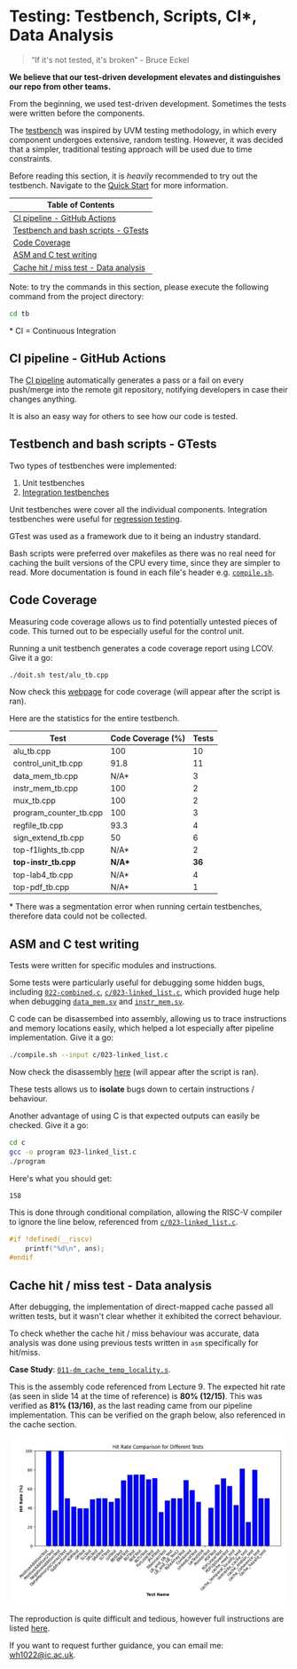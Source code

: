 # Testing: Testbench, Scripts, CI*, Data Analysis

> “If it's not tested, it's broken” - Bruce Eckel

**We believe that our test-driven development elevates and distinguishes our repo from other teams.**

From the beginning, we used test-driven development. Sometimes the tests
were written before the components.

The [testbench](../../tb) was inspired by UVM testing methodology, in which every 
component undergoes extensive, random testing. However, it was decided that
a simpler, traditional testing approach will be used due to time constraints.

Before reading this section, it is *heavily* recommended to try out the 
testbench. Navigate to the [Quick Start](../../README.md#quick-start) for more 
information.

| Table of Contents |
|-|
| [CI pipeline - GitHub Actions](#ci-pipeline---github-actions) |
| [Testbench and bash scripts - GTests](#testbench-and-bash-scripts---gtests) |
| [Code Coverage](#code-coverage) |
| [ASM and C test writing](#asm-and-c-test-writing) | 
| [Cache hit / miss test - Data analysis](#cache-hit--miss-test---data-analysis) | 

Note: to try the commands in this section, please execute the following command
from the project directory:

```bash
cd tb
```

\* CI = Continuous Integration

## CI pipeline - GitHub Actions

The [CI pipeline](../../.github/workflows/main.yml) automatically generates a 
pass or a fail on every push/merge into the remote git repository, notifying 
developers in case their changes anything. 

It is also an easy way for others to see how our code is tested.

## Testbench and bash scripts - GTests

Two types of testbenches were implemented:
  1. Unit testbenches
  2. [Integration testbenches](../../tb/test/top-instr_tb.cpp)

Unit testbenches were cover all the individual components.
Integration testbenches were useful for 
[regression testing](https://en.wikipedia.org/wiki/Regression_testing).

GTest was used as a framework due to it being an industry standard.

Bash scripts were preferred over makefiles as there was no real need for
caching the built versions of the CPU every time, since they are simpler
to read. More documentation is found in each file's header e.g. 
[`compile.sh`](../../tb/compile.sh).

## Code Coverage

Measuring code coverage allows us to find potentially untested pieces of code.
This turned out to be especially useful for the control unit.

Running a unit testbench generates a code coverage report using LCOV.
Give it a go:

```bash
./doit.sh test/alu_tb.cpp
```

Now check this [webpage](../../tb/logs/html/index.html) for code coverage (will
appear after the script is ran).

Here are the statistics for the entire testbench. 

| Test                      | Code Coverage (%) | Tests     |
| ------------------------- | ----------------- | --------- |
| alu_tb.cpp                | 100               | 10        |
| control_unit_tb.cpp       | 91.8              | 11        |
| data_mem_tb.cpp           | N/A*              | 3         |
| instr_mem_tb.cpp          | 100               | 2         |
| mux_tb.cpp                | 100               | 2         |
| program_counter_tb.cpp    | 100               | 3         |
| regfile_tb.cpp            | 93.3              | 4         |
| sign_extend_tb.cpp        | 50                | 6         |
| top-f1lights_tb.cpp       | N/A*              | 2         |
| **top-instr_tb.cpp**      | **N/A\***         | **36**    |
| top-lab4_tb.cpp           | N/A*              | 4         |
| top-pdf_tb.cpp            | N/A*              | 1         |


\* There was a segmentation error when running certain testbenches, therefore
data could not be collected.

## ASM and C test writing

Tests were written for specific modules and instructions.

 Some tests were particularly useful for debugging some hidden bugs, including 
[`022-combined.c`](../../tb/c/022-combined.c), 
[`c/023-linked_list.c`](../../tb/c/023-linked_list.c), which provided huge help 
when debugging [`data_mem.sv`](../../rtl/data_mem.sv) and 
[`instr_mem.sv`](../../rtl/instr_mem.sv).

C code can be disassembed into assembly, allowing us to trace instructions and
memory locations easily, which helped a lot especially after pipeline
implementation. Give it a go:

```bash
./compile.sh --input c/023-linked_list.c
```

Now check the disassembly [here](../../tb/c/023-linked_list.dis.txt) (will
appear after the script is ran).

These tests allows us to **isolate** bugs down to certain instructions / 
behaviour.

Another advantage of using C is that expected outputs can easily be checked.
Give it a go:

```bash
cd c
gcc -o program 023-linked_list.c
./program
```

Here's what you should get:

```
158
```

This is done through conditional compilation, allowing the RISC-V compiler to
ignore the line below, referenced from 
[`c/023-linked_list.c`](../../tb/c/023-linked_list.c).

```c
#if !defined(__riscv)
    printf("%d\n", ans);
#endif
```

## Cache hit / miss test - Data analysis

After debugging, the implementation of direct-mapped cache passed all written 
tests, but it wasn't clear whether it exhibited the correct behaviour. 

To check whether the cache hit / miss behaviour was accurate, data analysis 
was done using previous tests written in `asm` specifically for hit/miss.

**Case Study**: 
[`011-dm_cache_temp_locality.s`](../../tb/asm/011-dm_cache_temp_locality.s).

This is the assembly code referenced from Lecture 9. The expected hit rate (as
seen in slide 14 at the time of reference) is **80% (12/15)**. This was verified
as **81% (13/16)**, as the last reading came from our pipeline implementation. This 
can be verified on the graph below, also 
referenced in the cache section.

![graph](../../images/hit_rates_all_tests.jpg)

The reproduction is quite difficult and tedious, 
however full instructions are listed 
[here](../../docs/references/instructions.md#branchcache-hit-rate).

If you want to request further guidance, you can email me: <wh1022@ic.ac.uk>.
